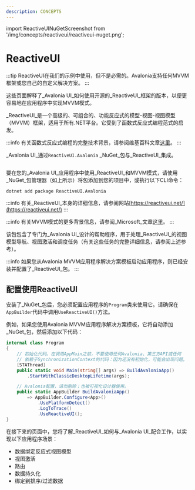 ```yaml
---
description: CONCEPTS
---
```


import ReactiveUINuGetScreenshot from '/img/concepts/reactiveui/reactiveui-nuget.png';

# ReactiveUI

:::tip
ReactiveUI在我们的示例中使用，但不是必需的。Avalonia支持任何MVVM框架或您自己的自定义解决方案。
:::

这些页面解释了_Avalonia UI_如何使用开源的_ReactiveUI_框架的版本，以便更容易地在应用程序中实现MVVM模式。

_ReactiveUI_是一个高级的、可组合的、功能反应式的模型-视图-视图模型（MVVM）框架，适用于所有.NET平台。它受到了函数式反应式编程范式的启发。

:::info
有关函数式反应式编程的完整技术背景，请参阅维基百科文章[这里](https://en.wikipedia.org/wiki/Functional\\_reactive\\_programming)。
:::

_Avalonia UI_通过`ReactiveUI.Avalonia` _NuGet_包与_ReactiveUI_集成。

<img src={ReactiveUINuGetScreenshot} alt=""/>

要在您的_Avalonia UI_应用程序中使用_ReactiveUI_和MVVM模式，请使用_NuGet_包管理器（如上所示）将包添加到您的项目中，或执行以下CLI命令：

```bash
dotnet add package ReactiveUI.Avalonia
```

:::info
有关_ReactiveUI_本身的详细信息，请参阅网站[https://reactiveui.net/](https://reactiveui.net/)
:::

:::info
有关MVVM模式的更多背景信息，请参阅_Microsoft_文章[这里](https://msdn.microsoft.com/en-us/library/hh848246.aspx)。
:::

该包包含了专门为_Avalonia UI_设计的帮助程序，用于处理_ReactiveUI_的视图模型导航、视图激活和调度任务（有关这些任务的完整详细信息，请参阅上述参考）。

:::info
如果您从Avalonia MVVM应用程序解决方案模板启动应用程序，则已经安装并配置了_ReactiveUI_包。
:::

## 配置使用ReactiveUI

安装了_NuGet_包后，您必须配置应用程序的`Program`类来使用它。请确保在`AppBuilder`代码中调用`UseReactiveUI()`方法。

例如，如果您使用Avalonia MVVM应用程序解决方案模板，它将自动添加_NuGet_包，然后添加以下代码：

```csharp
internal class Program
{
    // 初始化代码。在调用AppMain之前，不要使用任何Avalonia、第三方API或任何
    // 依赖于SynchronizationContext的代码：因为还没有初始化，可能会出现问题。
    [STAThread]
    public static void Main(string[] args) => BuildAvaloniaApp()
        .StartWithClassicDesktopLifetime(args);

    // Avalonia配置，请勿删除；也被可视化设计器使用。
    public static AppBuilder BuildAvaloniaApp()
        => AppBuilder.Configure<App>()
            .UsePlatformDetect()
            .LogToTrace()
            .UseReactiveUI();
}
```

在接下来的页面中，您将了解_ReactiveUI_如何与_Avalonia UI_配合工作，以实现以下应用程序场景：

* 数据绑定反应式视图模型
* 视图激活
* 路由
* 数据持久化
* 绑定到排序/过滤数据